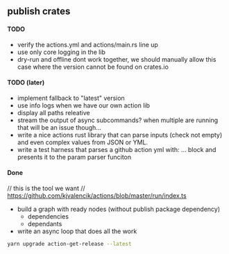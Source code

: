 ## publish crates

#### TODO
- verify the actions.yml and actions/main.rs line up
- use only core logging in the lib
- dry-run and offline dont work together, we should manually allow this case where the version cannot be found on crates.io


#### TODO (later) 
- implement fallback to "latest" version
- use info logs when we have our own action lib
- display all paths releative
- stream the output of async subcommands? when multiple are running that will be an issue though...
- write a nice actions rust library that can parse inputs (check not empty) and even complex values from JSON or YML.
- write a test harness that parses a github action yml with: ... block and presents it to the param parser funciton

#### Done
// this is the tool we want
// https://github.com/kjvalencik/actions/blob/master/run/index.ts

- build a graph with ready nodes (without publish package dependency)
  - dependencies
  - dependants
- write an async loop that does all the work

```bash
yarn upgrade action-get-release --latest
```
